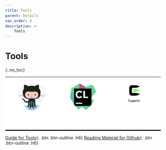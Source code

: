 ```yaml
---
title: Tools
parent: Details
nav_order: 4
description: >-
    Tools
---
```


# Tools
{:.no_toc}

---

<p align='center' style="background-color:black;">
  <img src='/assets/images/policy/tools.png' />
</p>



[//]: # (![image]&#40;/assets/images/policy/tools.png&#41;)

[Guide for Tools]({{site.guide_for_tools_url}}){: .btn .btn-outline .h6}
[Reading Material for Github]({{site.reading_material_for_github_url}}){: .btn .btn-outline .h6}
